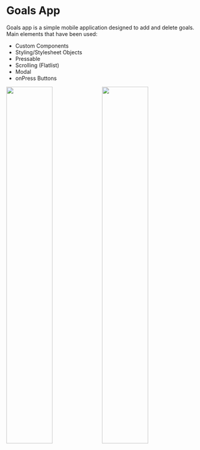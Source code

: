 # Goals App
 Goals app is a simple mobile application designed to add and delete goals. Main elements that have been used:

* Custom Components
* Styling/Stylesheet Objects
* Pressable
* Scrolling (Flatlist)
* Modal
* onPress Buttons

<img class=mobile-image src="https://user-images.githubusercontent.com/73048583/217813332-dfb252db-b2b6-4845-8c31-c508739a3490.jpg" />
<img class=mobile-image src="https://user-images.githubusercontent.com/73048583/217813395-6c8c472c-ed09-476c-91cb-be84bbdf2262.jpg" />

<style>
  .img {
    display: inline-block;
  }
  img.mobile-image {
    width: 49%;
    display: inline-block;
  }
</style>
